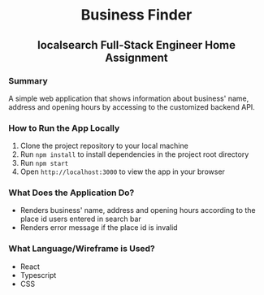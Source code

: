 <h1 align="center">Business Finder</h1>
<h2 align="center">localsearch Full-Stack Engineer Home Assignment</h2>

### Summary
A simple web application that shows information about business' name, address and opening hours by accessing to the customized backend API.

### How to Run the App Locally
1. Clone the project repository to your local machine
2. Run ``npm install`` to install dependencies in the project root directory
3. Run ``npm start``
4. Open ``http://localhost:3000`` to view the app in your browser

### What Does the Application Do?
- Renders business' name, address and opening hours according to the place id users entered in search bar
- Renders error message if the place id is invalid

### What Language/Wireframe is Used?
- React
- Typescript
- CSS
